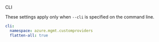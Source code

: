  CLI

These settings apply only when `--cli` is specified on the command line.

``` yaml $(cli)
cli:
  namespace: azure.mgmt.customproviders
  flatten-all: true
```
